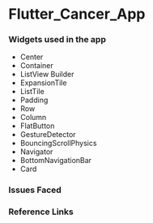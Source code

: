 # Flutter_Cancer_App

### Widgets used in the app
* Center
* Container
* ListView Builder
* ExpansionTile 
* ListTile
* Padding 
* Row
* Column
* FlatButton
* GestureDetector 
* BouncingScrollPhysics
* Navigator 
* BottomNavigationBar
* Card

### Issues Faced 

### Reference Links 
